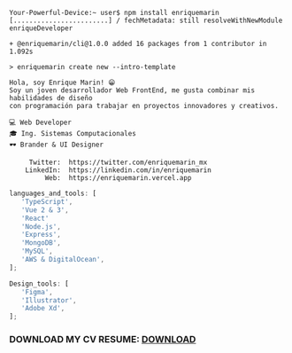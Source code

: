 ```shell
Your-Powerful-Device:~ user$ npm install enriquemarin
[........................] / fechMetadata: still resolveWithNewModule enriqueDeveloper

+ @enriquemarin/cli@1.0.0 added 16 packages from 1 contributor in 1.092s

> enriquemarin create new --intro-template

Hola, soy Enrique Marin! 😁
Soy un joven desarrollador Web FrontEnd, me gusta combinar mis habilidades de diseño
con programación para trabajar en proyectos innovadores y creativos.

💻 Web Developer
🎓 Ing. Sistemas Computacionales
🕶 Brander & UI Designer

     Twitter:  https://twitter.com/enriquemarin_mx
    LinkedIn:  https://linkedin.com/in/enriquemarin
         Web:  https://enriquemarin.vercel.app
```

```javascript
languages_and_tools: [
   'TypeScript',
   'Vue 2 & 3',
   'React'
   'Node.js',
   'Express',
   'MongoDB',
   'MySQL',
   'AWS & DigitalOcean',
];
```

```javascript
Design_tools: [
   'Figma',
   'Illustrator',
   'Adobe Xd',
];
```
### DOWNLOAD MY CV RESUME: [DOWNLOAD](https://github.com/enrique159/cvresumen/blob/main/resumen_enriquemarin.pdf)
